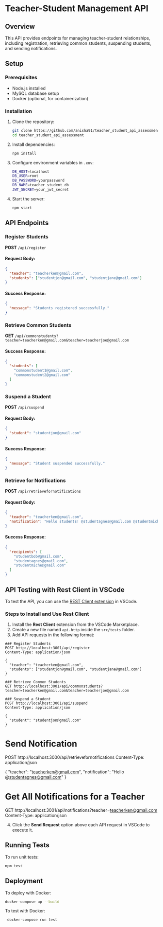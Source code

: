 # Teacher-Student Management API

## Overview
This API provides endpoints for managing teacher-student relationships, including registration, retrieving common students, suspending students, and sending notifications.

## Setup
### Prerequisites
- Node.js installed
- MySQL database setup
- Docker (optional, for containerization)

### Installation
1. Clone the repository:
   ```sh
   git clone https://github.com/anisha91/teacher_student_api_assessment
   cd teacher_student_api_assessment
   ```
2. Install dependencies:
   ```sh
   npm install
   ```
3. Configure environment variables in `.env`:
   ```sh
   DB_HOST=localhost
   DB_USER=root
   DB_PASSWORD=yourpassword
   DB_NAME=teacher_student_db
   JWT_SECRET=your_jwt_secret
   ```
4. Start the server:
   ```sh
   npm start
   ```

## API Endpoints
### Register Students
**POST** `/api/register`
#### Request Body:
```json
{
  "teacher": "teacherken@gmail.com",
  "students": ["studentjon@gmail.com", "studentjane@gmail.com"]
}
```
#### Success Response:
```json
{
  "message": "Students registered successfully."
}
```

### Retrieve Common Students
**GET** `/api/commonstudents?teacher=teacherken@gmail.com&teacher=teacherjoe@gmail.com`
#### Success Response:
```json
{
  "students": [
    "commonstudent1@gmail.com",
    "commonstudent2@gmail.com"
  ]
}
```

### Suspend a Student
**POST** `/api/suspend`
#### Request Body:
```json
{
  "student": "studentjon@gmail.com"
}
```
#### Success Response:
```json
{
  "message": "Student suspended successfully."
}
```

### Retrieve for Notifications
**POST** `/api/retrievefornotifications`
#### Request Body:
```json
{
  "teacher": "teacherken@gmail.com",
  "notification": "Hello students! @studentagnes@gmail.com @studentmiche@gmail.com"
}
```
#### Success Response:
```json
{
  "recipients": [
    "studentbob@gmail.com",
    "studentagnes@gmail.com",
    "studentmiche@gmail.com"
  ]
}
```

## API Testing with Rest Client in VSCode
To test the API, you can use the [REST Client extension](https://marketplace.visualstudio.com/items?itemName=humao.rest-client) in VSCode.

### Steps to Install and Use Rest Client
1. Install the **Rest Client** extension from the VSCode Marketplace.
2. Create a new file named `api.http` inside the `src/tests` folder.
3. Add API requests in the following format:

```http
### Register Students
POST http://localhost:3001/api/register
Content-Type: application/json

{
  "teacher": "teacherken@gmail.com",
  "students": ["studentjon@gmail.com", "studentjane@gmail.com"]
}

### Retrieve Common Students
GET http://localhost:3001/api/commonstudents?teacher=teacherken@gmail.com&teacher=teacherjoe@gmail.com

### Suspend a Student
POST http://localhost:3001/api/suspend
Content-Type: application/json

{
  "student": "studentjon@gmail.com"
}
```
# Send Notification
POST http://localhost:3000/api/retrievefornotifications
Content-Type: application/json

{
  "teacher": "teacherken@gmail.com",
  "notification": "Hello @studentagnes@gmail.com"
}

###

# Get All Notifications for a Teacher
GET http://localhost:3001/api/notifications?teacher=teacherken@gmail.com
Content-Type: application/json

4. Click the **Send Request** option above each API request in VSCode to execute it.

## Running Tests
To run unit tests:
```sh
npm test
```

## Deployment
To deploy with Docker:
```sh
docker-compose up --build
```

To test with Docker:
```sh
 docker-compose run test
```